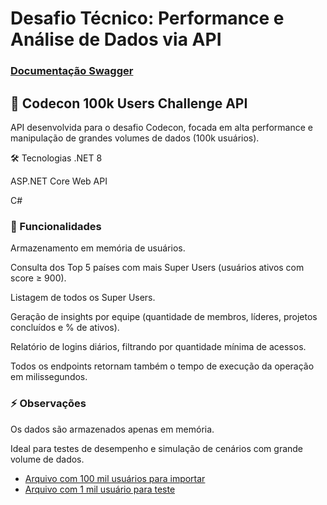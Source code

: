 # Desafio Técnico: Performance e Análise de Dados via API
### [Documentação Swagger](https://app.swaggerhub.com/apis-docs/lucasrocha-845/codecon-api_100_k_users/1.0)
## 🚀 Codecon 100k Users Challenge API
API desenvolvida para o desafio Codecon, focada em alta performance e manipulação de grandes volumes de dados (100k usuários).

🛠 Tecnologias
.NET 8

ASP.NET Core Web API

C#


### 📌 Funcionalidades
Armazenamento em memória de usuários.

Consulta dos Top 5 países com mais Super Users (usuários ativos com score ≥ 900).

Listagem de todos os Super Users.

Geração de insights por equipe (quantidade de membros, líderes, projetos concluídos e % de ativos).

Relatório de logins diários, filtrando por quantidade mínima de acessos.

Todos os endpoints retornam também o tempo de execução da operação em milissegundos.


### ⚡ Observações
Os dados são armazenados apenas em memória.

Ideal para testes de desempenho e simulação de cenários com grande volume de dados.
- [Arquivo com 100 mil usuários para importar](https://drive.google.com/file/d/1zOweCB2jidgHwirp_8oBnFyDgJKkWdDA/view?usp=sharing)
- [Arquivo com 1 mil usuário para teste](https://drive.google.com/file/d/1BX03cWxkvB_MbZN8_vtTJBDGiCufyO92/view?usp=sharing)

